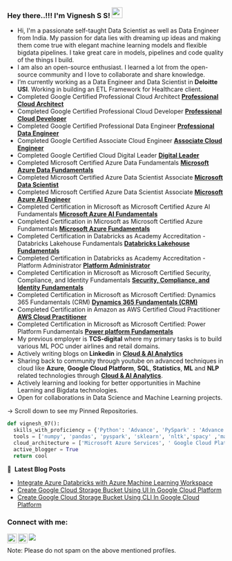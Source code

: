 
### Hey there..!!! I'm Vignesh S S! <img src="https://media.giphy.com/media/hvRJCLFzcasrR4ia7z/giphy.gif" width="25px">
    
-  Hi, I'm a passionate self-taught Data Scientist as well as Data Engineer from India. My passion for data lies with dreaming up ideas and making them come true with elegant      machine learning models and flexible bigdata pipelines. I take great care in models, pipelines and code quality of the things I build.
-  I am also an open-source enthusiast. I learned a lot from the open-source community and I love to collaborate and share knowledge. 
-  I’m currently working as a Data Engineer and Data Scientist in **Deloitte USI**. Working in building an ETL Framework for Healthcare client.
-  Completed Google Certified Professional Cloud Architect [**Professional Cloud Architect**](https://www.credential.net/549d74fb-4f47-4cbb-95ff-e8e39bea1adc)
-  Completed Google Certified Professional Cloud Developer [**Professional Cloud Developer**](https://www.credential.net/7f9867b1-cb0c-4ae1-81b3-5b642fb0b863?key=f3514cf69166ef493f49f9c26290d0d7e7f26d25a98247e33f65eadb200d272c)
-  Completed Google Certified Professional Data Engineer [**Professional Data Engineer**](https://www.credential.net/c5acb214-2d89-43bf-af17-12b9df7fa6c2?key=112a95cdb38d1f897057bfba42c8ce4fa7d58e2b48d6ca8b31379d3079f0aeab#gs.kzvtmo)
-  Completed Google Certified Associate Cloud Engineer [**Associate Cloud Engineer**](https://www.credential.net/32772249-8aab-4fa6-88a9-e39aaf45806a#gs.1qa963)
-  Completed Google Certified Cloud Digital Leader [**Digital Leader**](https://www.credential.net/46159b7a-dee3-4149-83d8-8728a6a9fa96)
-  Completed Microsoft Certified Azure Data Fundamentals [**Microsoft Azure Data Fundamentals**](https://www.credly.com/earner/earned/badge/128ebaa6-4b4f-47c7-b6d7-f5efe33b24ed)
-  Completed Microsoft Certified Azure Data Scientist Associate [**Microsoft Data Scientist**](https://www.credly.com/badges/91fffff4-5df5-480d-a0f3-b85f85781522/public_url)
-  Completed Microsoft Certified Azure Data Scientist Associate [**Microsoft Azure AI Engineer**](https://www.credly.com/earner/earned/badge/99268851-d7af-4ed6-abdc-dc592f44279b)
-  Completed Certification in Microsoft as Microsoft Certified Azure AI Fundamentals [**Microsoft Azure AI Fundamentals**](https://certification.microsoft.com/badge)
-  Completed Certification in Microsoft as Microsoft Certified Azure Fundamentals [**Microsoft Azure Fundamentals**](https://certification.microsoft.com/badge)
-  Completed Certification in Databricks as Academy Accreditation - Databricks Lakehouse Fundamentals [**Databricks Lakehouse Fundamentals**](https://credentials.databricks.com/2a43c44b-3595-40e2-9879-9e4d16f6ebdb#gs.hqi8gj)
-  Completed Certification in Databricks as Academy Accreditation - Platform Administrator [**Platform Administrator**](https://credentials.databricks.com/d2ec5229-aad9-4dcf-a360-4c9545e7c7b3)
-  Completed Certification in Microsoft as Microsoft Certified Security, Compliance, and Identity Fundamentals [**Security, Compliance, and Identity Fundamentals**](https://www.credly.com/badges/6ed7fb84-fcbe-4a49-9ff7-3792b9c5de1b/linked_in?t=re0kpc)
-  Completed Certification in Microsoft as Microsoft Certified: Dynamics 365 Fundamentals (CRM) [**Dynamics 365 Fundamentals (CRM)**](https://www.credly.com/badges/ec4bea25-9f69-40c0-b081-30748b222405/linked_in?t=rk18wt)
-  Completed Certification in Amazon as AWS Certified Cloud Practitioner [**AWS Cloud Practitioner**](https://www.credly.com/earner/earned/badge/074cf1ca-e415-4077-a666-8720bdf4c283)
-  Completed Certification in Microsoft as Microsoft Certified: Power Platform Fundamentals [**Power platform Fundamentals**](https://www.credly.com/badges/3ad8bebb-4604-415a-9959-a432bbcee865/linked_in?t=rkr247)
-  My previous employer is **TCS-digital** where my primary tasks is to build various ML POC under airlines and retail domains.
-  Actively writing blogs on **Linkedin** in [**Cloud & AI Analytics**](https://www.linkedin.com/company/cloud-ai-analytics/?viewAsMember=true)
-  Sharing back to community through youtube on advanced techniques in cloud like **Azure**, **Google Cloud Platform**, **SQL**, **Statistics**, **ML** and **NLP** related technologies through
   [**Cloud & AI Analytics**](https://www.youtube.com/channel/UCyAnuvrJq_2JCnYm8atLE2w).
-  Actively learning and looking for better opportunities in Machine Learning and Bigdata technologies.
-  Open for collaborations in Data Science and Machine Learning projects.

    
-> Scroll down to see my Pinned Repositories.

```python
def vignesh_07():
  skills_with_proficiency = {'Python': 'Advance', 'PySpark' : 'Advance','SQL & NoSQL': 'Intermediate', 'DSA': 'Intermediate', 'Statistics' : 'Advance'}
  tools = ['numpy', 'pandas', 'pyspark', 'sklearn', 'nltk','spacy' ,'matplotlib', 'seaborn', 'keras', 'json', 'flask', 'powerBI', 'pyspark', 'time series', 'devops', 'Bigdata technologies', 'etl pipelines', 'ci/cd-devops']
  cloud_architecture = ['Microsoft Azure Services', ' Google Cloud Platform', 'Amazon Web Services']
  active_blogger = True
  return cool
```


📕 &nbsp;**Latest Blog Posts**
<!-- BLOG-POST-LIST:START -->
- [Integrate Azure Databricks with Azure Machine Learning Workspace](https://www.linkedin.com/pulse/integrate-azure-databricks-machine-learning-workspace-/)
- [Create Google Cloud Storage Bucket Using UI In Google Cloud Platform](https://www.linkedin.com/pulse/create-google-cloud-storage-bucket-using-ui-platform-/)
- [Create Google Cloud Storage Bucket Using CLI In Google Cloud Platform](https://www.linkedin.com/pulse/create-google-cloud-storage-bucket-using-cli-platform-/)
<!-- BLOG-POST-LIST:END -->



### Connect with me:

<a href="https://www.linkedin.com/in/vignesh-sekar-sujatha-02aa9b125/">
  <img align="left" alt="Vignesh's LinkedIN" width="22px" src="https://raw.githubusercontent.com/peterthehan/peterthehan/master/assets/linkedin.svg" />
</a>
<a href="https://www.youtube.com/channel/UCyAnuvrJq_2JCnYm8atLE2w">
  <img align="left" alt="Cloud_AI_Analytics | YouTube" width="22px" src="https://raw.githubusercontent.com/peterthehan/peterthehan/master/assets/youtube.svg" />
</a>

![](https://visitor-badge.glitch.me/badge?page_id=vigneshSs-07.vigneshSs-07)

Note: Please do not spam on the above mentioned profiles.

